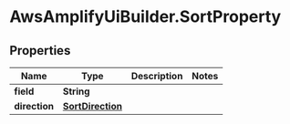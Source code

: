 # AwsAmplifyUiBuilder.SortProperty

## Properties

Name | Type | Description | Notes
------------ | ------------- | ------------- | -------------
**field** | **String** |  | 
**direction** | [**SortDirection**](SortDirection.md) |  | 


